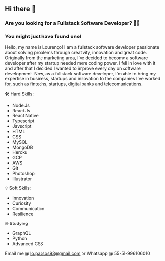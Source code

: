## Hi there 👋

### Are you looking for a Fullstack Software Developer? 👨‍💻
### You might just have found one!

Hello, my name is Lourenço! I am a fullstack software developer passionate about solving problems through creativity, innovation and great code. Originally from the marketing area, I've decided to become a software developer after my startup needed more coding power. I fell in love with it and after that I decided I wanted to improve every day on software development. Now, as a fullstack software developer, I'm able to bring my expertise in business, startups and innovation to the companies I've worked for, such as fintechs, startups, digital banks and telecomunications.

🛠️ Hard Skills:
 * Node.Js
 * React.Js
 * React Native
 * Typescript
 * Javscript
 * HTML
 * CSS
 * MySQL
 * MongoDB
 * Heroku
 * GCP
 * AWS
 * Git
 * Photoshop
 * Illustrator

  💡 Soft Skills:
  * Innovation
  * Curiosity
  * Communication
  * Resilience

🤓 Studying
 * GraphQL
 * Python
 * Advanced CSS


Email me @ lo.passos93@gmail.com or Whatsapp @ 55-51-996106010
